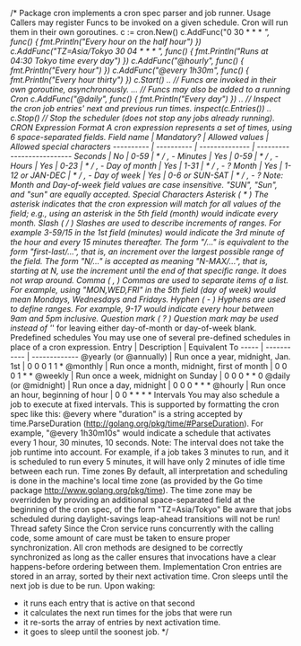 /*
Package cron implements a cron spec parser and job runner.
Usage
Callers may register Funcs to be invoked on a given schedule.  Cron will run
them in their own goroutines.
 c := cron.New()
 c.AddFunc("0 30 * * * *", func() { fmt.Println("Every hour on the half hour") })
 c.AddFunc("TZ=Asia/Tokyo 30 04 * * * *", func() { fmt.Println("Runs at 04:30 Tokyo time every day") })
 c.AddFunc("@hourly",      func() { fmt.Println("Every hour") })
 c.AddFunc("@every 1h30m", func() { fmt.Println("Every hour thirty") })
 c.Start()
 ..
 // Funcs are invoked in their own goroutine, asynchronously.
 ...
 // Funcs may also be added to a running Cron
 c.AddFunc("@daily", func() { fmt.Println("Every day") })
 ..
 // Inspect the cron job entries' next and previous run times.
 inspect(c.Entries())
 ..
 c.Stop()  // Stop the scheduler (does not stop any jobs already running).
CRON Expression Format
A cron expression represents a set of times, using 6 space-separated fields.
 Field name   | Mandatory? | Allowed values  | Allowed special characters
 ----------   | ---------- | --------------  | --------------------------
 Seconds      | No         | 0-59            | * / , -
 Minutes      | Yes        | 0-59            | * / , -
 Hours        | Yes        | 0-23            | * / , -
 Day of month | Yes        | 1-31            | * / , - ?
 Month        | Yes        | 1-12 or JAN-DEC | * / , -
 Day of week  | Yes        | 0-6 or SUN-SAT  | * / , - ?
Note: Month and Day-of-week field values are case insensitive.  "SUN", "Sun",
and "sun" are equally accepted.
Special Characters
Asterisk ( * )
The asterisk indicates that the cron expression will match for all values of the
field; e.g., using an asterisk in the 5th field (month) would indicate every
month.
Slash ( / )
Slashes are used to describe increments of ranges. For example 3-59/15 in the
1st field (minutes) would indicate the 3rd minute of the hour and every 15
minutes thereafter. The form "*\/..." is equivalent to the form "first-last/...",
that is, an increment over the largest possible range of the field.  The form
"N/..." is accepted as meaning "N-MAX/...", that is, starting at N, use the
increment until the end of that specific range.  It does not wrap around.
Comma ( , )
Commas are used to separate items of a list. For example, using "MON,WED,FRI" in
the 5th field (day of week) would mean Mondays, Wednesdays and Fridays.
Hyphen ( - )
Hyphens are used to define ranges. For example, 9-17 would indicate every
hour between 9am and 5pm inclusive.
Question mark ( ? )
Question mark may be used instead of '*' for leaving either day-of-month or
day-of-week blank.
Predefined schedules
You may use one of several pre-defined schedules in place of a cron expression.
 Entry                  | Description                                | Equivalent To
 -----                  | -----------                                | -------------
 @yearly (or @annually) | Run once a year, midnight, Jan. 1st        | 0 0 0 1 1 *
 @monthly               | Run once a month, midnight, first of month | 0 0 0 1 * *
 @weekly                | Run once a week, midnight on Sunday        | 0 0 0 * * 0
 @daily (or @midnight)  | Run once a day, midnight                   | 0 0 0 * * *
 @hourly                | Run once an hour, beginning of hour        | 0 0 * * * *
Intervals
You may also schedule a job to execute at fixed intervals.  This is supported by
formatting the cron spec like this:
    @every <duration>
where "duration" is a string accepted by time.ParseDuration
(http://golang.org/pkg/time/#ParseDuration).
For example, "@every 1h30m10s" would indicate a schedule that activates every
1 hour, 30 minutes, 10 seconds.
Note: The interval does not take the job runtime into account.  For example,
if a job takes 3 minutes to run, and it is scheduled to run every 5 minutes,
it will have only 2 minutes of idle time between each run.
Time zones
By default, all interpretation and scheduling is done in the machine's local
time zone (as provided by the Go time package http://www.golang.org/pkg/time).
The time zone may be overridden by providing an additional space-separated field
at the beginning of the cron spec, of the form "TZ=Asia/Tokyo"
Be aware that jobs scheduled during daylight-savings leap-ahead transitions will
not be run!
Thread safety
Since the Cron service runs concurrently with the calling code, some amount of
care must be taken to ensure proper synchronization.
All cron methods are designed to be correctly synchronized as long as the caller
ensures that invocations have a clear happens-before ordering between them.
Implementation
Cron entries are stored in an array, sorted by their next activation time.  Cron
sleeps until the next job is due to be run.
Upon waking:
- it runs each entry that is active on that second
- it calculates the next run times for the jobs that were run
- it re-sorts the array of entries by next activation time.
- it goes to sleep until the soonest job.
*/